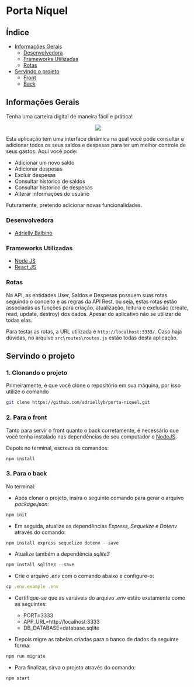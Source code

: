 # Porta Níquel

## Índice
<!--ts-->
   * [Informações Gerais](#informações-gerais)
      * [Desenvolvedora](#desenvolvedora)
      * [Frameworks Utilizadas](#frameworks-utilizadas)
      * [Rotas](#rotas)
   * [Servindo o projeto](#servindo-o-projeto)
      * [Front](#2-para-o-front)
      * [Back](#3-para-o-back)
<!--te-->

## Informações Gerais
Tenha uma carteira digital de maneira fácil e prática!

<p align="center">
  <img src="https://github.com/adriellyb/sendMessage/blob/main/front/src/assets/print.png" />
</p>

Esta aplicação tem uma interface dinâmica na qual você pode consultar e adicionar todos os seus saldos e despesas para ter um melhor controle de seus gastos. Aqui você pode:

- Adicionar um novo saldo
- Adicionar despesas
- Excluir despesas
- Consultar histórico de saldos
- Consultar histórico de despesas
- Alterar informações do usuário

Futuramente, pretendo adicionar novas funcionalidades.

### Desenvolvedora

- [Adrielly Balbino](https://www.linkedin.com/in/adrielly-balbino/)

### Frameworks Utilizadas
- [Node JS](https://nodejs.org/en/)
- [React JS](https://react.dev/)

### Rotas

Na API, as entidades User, Saldos e Despesas possuem suas rotas seguindo o conceito e as regras da API Rest, ou seja, estas rotas estão associadas as funções para criação, atualização, leitura e exclusão (create, read, update, destroy) dos dados. Apesar do aplicativo não se utilizar de todas elas.

Para testar as rotas, a URL utilizada é `` http://localhost:3333/ ``. Caso haja dúvidas, no arquivo `` src\routes\routes.js `` estão todas desta aplicação.
  
## Servindo o projeto

### 1. Clonando o projeto

Primeiramente, é que você clone o repositório em sua máquina, por isso utilize o comando

```bash 
git clone https://github.com/adriellyb/porta-niquel.git
```

### 2. Para o front

Tanto para servir o front quanto o back corretamente, é necessário que você tenha instalado nas dependências de seu computador o [NodeJS](https://nodejs.org/en/download/).

Depois no terminal, escreva os comandos:

```bash
npm install
```

### 3. Para o back

No terminal:

- Após clonar o projeto, insira o seguinte comando para gerar o arquivo *package.json*:

```jsx
npm init
```

- Em seguida, atualize as dependências *Express, Sequelize e Dotenv* através do comando:

```jsx
npm install express sequelize dotenv --save
```

- Atualize também a dependência *sqlite3*

```jsx
npm install sqlite3 --save
```

- Crie o arquivo *.env* com o comando abaixo e configure-o:

```jsx
cp .env.example .env
```

- Certifique-se que as variáveis do arquivo *.env* estão exatamente como as seguintes:
    - PORT=3333
    - APP_URL=http://localhost:3333
    - DB_DATABASE=database.sqlite


- Depois migre as tabelas criadas para o banco de dados da seguinte forma:

```jsx
npm run migrate
```

- Para finalizar, sirva o projeto através do comando:

```jsx
npm start
```

